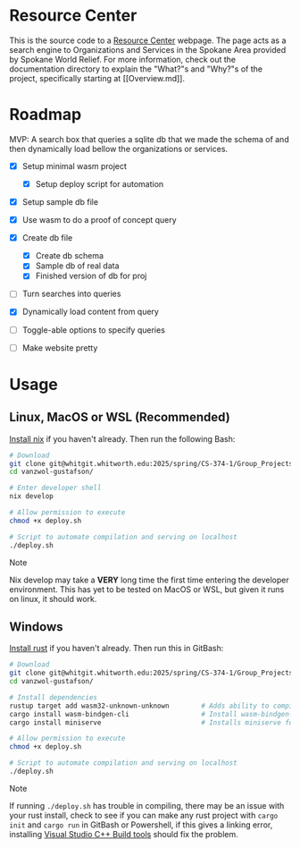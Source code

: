 # Resource Center
This is the source code to a [Resource Center](https://willemdoesit.github.io/ResourceCenter/) webpage. The page acts as a search engine to Organizations and Services in the Spokane Area provided by Spokane World Relief.
For more information, check out the documentation directory to explain the "What?"s and "Why?"s of the project, specifically starting at [[Overview.md]].

# Roadmap
MVP: A search box that queries a sqlite db that we made the schema of and then dynamically load bellow the organizations or services.
- [X] Setup minimal wasm project
    - [X] Setup deploy script for automation
- [X] Setup sample db file
- [X] Use wasm to do a proof of concept query
- [X] Create db file
    - [X] Create db schema
    - [X] Sample db of real data
    - [X] Finished version of db for proj
- [ ] Turn searches into queries
- [X] Dynamically load content from query
- [ ] Toggle-able options to specify queries
- [ ] Make website pretty


# Usage
## Linux, MacOS or WSL (Recommended)
[Install nix](https://nixos.org/download/) if you haven't already. Then run the following Bash:
```bash
# Download
git clone git@whitgit.whitworth.edu:2025/spring/CS-374-1/Group_Projects/vanzwol-gustafson.git
cd vanzwol-gustafson/

# Enter developer shell
nix develop

# Allow permission to execute
chmod +x deploy.sh

# Script to automate compilation and serving on localhost
./deploy.sh
```

> [!NOTE]
> Nix develop may take a **VERY** long time the first time entering the developer environment.
> This has yet to be tested on MacOS or WSL, but given it runs on linux, it should work.

## Windows
[Install rust](https://www.rust-lang.org/tools/install) if you haven't already.
Then run this in GitBash:
```bash
# Download
git clone git@whitgit.whitworth.edu:2025/spring/CS-374-1/Group_Projects/vanzwol-gustafson.git
cd vanzwol-gustafson/

# Install dependencies 
rustup target add wasm32-unknown-unknown        # Adds ability to compile to wasm32-unknown-unknown
cargo install wasm-bindgen-cli                  # Install wasm-bindgen-cli so js bindings can be generated
cargo install miniserve                         # Installs miniserve for easy localhost serving

# Allow permission to execute
chmod +x deploy.sh

# Script to automate compilation and serving on localhost
./deploy.sh
```

> [!NOTE]
> If running `./deploy.sh` has trouble in compiling, there may be an issue with your rust install, check to see if you can make any rust project with `cargo init` and `cargo run` in GitBash or Powershell, if this gives a linking error, installing [Visual Studio C++ Build tools](https://visualstudio.microsoft.com/visual-cpp-build-tools/) should fix the problem.

